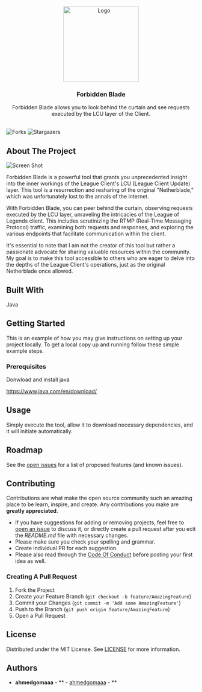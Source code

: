 <br/>
<p align="center">
  <a href="https://github.com/ahmedgomaaa/ForbiddenBlade">
    <img src="https://i.imgur.com/DOVQVzu.jpeg" alt="Logo" width="200" height="200">
  </a>

  <h3 align="center">Forbidden Blade </h3>

  <p align="center">
    Forbidden Blade allows you to look behind the curtain and see requests executed by the LCU layer of the Client.
    <br/>
    <br/>
  </p>
</p>

![Forks](https://img.shields.io/github/forks/ahmedgomaaa/ForbiddenBlade?style=social) ![Stargazers](https://img.shields.io/github/stars/ahmedgomaaa/ForbiddenBlade?style=social) 

## About The Project

![Screen Shot](https://i.imgur.com/mg5wugw.jpeg)

Forbidden Blade is a powerful tool that grants you unprecedented insight into the inner workings of the League Client's LCU (League Client Update) layer. This tool is a resurrection and resharing of the original "Netherblade," which was unfortunately lost to the annals of the internet.

With Forbidden Blade, you can peer behind the curtain, observing requests executed by the LCU layer, unraveling the intricacies of the League of Legends client. This includes scrutinizing the RTMP (Real-Time Messaging Protocol) traffic, examining both requests and responses, and exploring the various endpoints that facilitate communication within the client.

It's essential to note that I am not the creator of this tool but rather a passionate advocate for sharing valuable resources within the community. My goal is to make this tool accessible to others who are eager to delve into the depths of the League Client's operations, just as the original Netherblade once allowed.

## Built With

Java

## Getting Started

This is an example of how you may give instructions on setting up your project locally.
To get a local copy up and running follow these simple example steps.

### Prerequisites

Donwload and install java

https://www.java.com/en/download/

## Usage

Simply execute the tool, allow it to download necessary dependencies, and it will initiate automatically.

## Roadmap

See the [open issues](https://github.com/ahmedgomaaa/ForbiddenBlade/issues) for a list of proposed features (and known issues).

## Contributing

Contributions are what make the open source community such an amazing place to be learn, inspire, and create. Any contributions you make are **greatly appreciated**.
* If you have suggestions for adding or removing projects, feel free to [open an issue](https://github.com/ahmedgomaaa/ForbiddenBlade/issues/new) to discuss it, or directly create a pull request after you edit the *README.md* file with necessary changes.
* Please make sure you check your spelling and grammar.
* Create individual PR for each suggestion.
* Please also read through the [Code Of Conduct](https://github.com/ahmedgomaaa/ForbiddenBlade/blob/main/CODE_OF_CONDUCT.md) before posting your first idea as well.

### Creating A Pull Request

1. Fork the Project
2. Create your Feature Branch (`git checkout -b feature/AmazingFeature`)
3. Commit your Changes (`git commit -m 'Add some AmazingFeature'`)
4. Push to the Branch (`git push origin feature/AmazingFeature`)
5. Open a Pull Request

## License

Distributed under the MIT License. See [LICENSE](https://github.com/ahmedgomaaa/ForbiddenBlade/blob/main/LICENSE.md) for more information.

## Authors

* **ahmedgomaaa** - ** - [ahmedgomaaa](https://github.com/ahmedgomaaa/) - **


